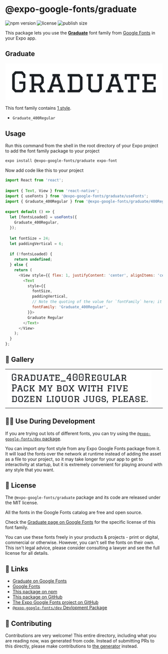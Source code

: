 # @expo-google-fonts/graduate

![npm version](https://flat.badgen.net/npm/v/@expo-google-fonts/graduate)
![license](https://flat.badgen.net/github/license/expo/google-fonts)
![publish size](https://flat.badgen.net/packagephobia/install/@expo-google-fonts/graduate)

This package lets you use the [**Graduate**](https://fonts.google.com/specimen/Graduate) font family from [Google Fonts](https://fonts.google.com/) in your Expo app.

## Graduate

![Graduate](./font-family.png)

This font family contains [1 style](#-gallery).

- `Graduate_400Regular`

## Usage

Run this command from the shell in the root directory of your Expo project to add the font family package to your project
```sh
expo install @expo-google-fonts/graduate expo-font
```

Now add code like this to your project
```js
import React from 'react';

import { Text, View } from 'react-native';
import { useFonts } from '@expo-google-fonts/graduate/useFonts';
import { Graduate_400Regular } from '@expo-google-fonts/graduate/400Regular';

export default () => {
  let [fontsLoaded] = useFonts({
    Graduate_400Regular,
  });

  let fontSize = 24;
  let paddingVertical = 6;

  if (!fontsLoaded) {
    return undefined;
  } else {
    return (
      <View style={{ flex: 1, justifyContent: 'center', alignItems: 'center' }}>
        <Text
          style={{
            fontSize,
            paddingVertical,
            // Note the quoting of the value for `fontFamily` here; it expects a string!
            fontFamily: 'Graduate_400Regular',
          }}>
          Graduate Regular
        </Text>
      </View>
    );
  }
};

```

## 🔡 Gallery


||||
|-|-|-|
|![Graduate_400Regular](.//400Regular/Graduate_400Regular.ttf.png)||||


## 👩‍💻 Use During Development

If you are trying out lots of different fonts, you can try using the [`@expo-google-fonts/dev` package](https://github.com/expo/google-fonts/tree/master/font-packages/dev#readme).

You can import *any* font style from any Expo Google Fonts package from it. It will load the fonts
over the network at runtime instead of adding the asset as a file to your project, so it may take longer
for your app to get to interactivity at startup, but it is extremely convenient
for playing around with any style that you want.

## 📖 License

The `@expo-google-fonts/graduate` package and its code are released under the MIT license.

All the fonts in the Google Fonts catalog are free and open source.

Check the [Graduate page on Google Fonts](https://fonts.google.com/specimen/Graduate) for the specific license of this font family.

You can use these fonts freely in your products & projects - print or digital, commercial or otherwise. However, you can't sell the fonts on their own. This isn't legal advice, please consider consulting a lawyer and see the full license for all details.

## 🔗 Links

- [Graduate on Google Fonts](https://fonts.google.com/specimen/Graduate)
- [Google Fonts](https://fonts.google.com/)
- [This package on npm](https://www.npmjs.com/package/@expo-google-fonts/graduate)
- [This package on GitHub](https://github.com/expo/google-fonts/tree/master/font-packages/graduate)
- [The Expo Google Fonts project on GitHub](https://github.com/expo/google-fonts)
- [`@expo-google-fonts/dev` Devlopment Package](https://github.com/expo/google-fonts/tree/master/font-packages/dev)

## 🤝 Contributing

Contributions are very welcome! This entire directory, including what you are reading now, was generated from code. Instead of submitting PRs to this directly, please make contributions to [the generator](https://github.com/expo/google-fonts/tree/master/packages/generator) instead.
